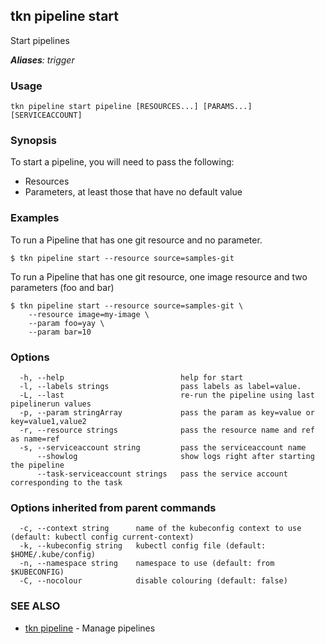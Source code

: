 ## tkn pipeline start

Start pipelines

***Aliases**: trigger*

### Usage

```
tkn pipeline start pipeline [RESOURCES...] [PARAMS...] [SERVICEACCOUNT]
```

### Synopsis

To start a pipeline, you will need to pass the following:

- Resources
- Parameters, at least those that have no default value

### Examples

To run a Pipeline that has one git resource and no parameter.

	$ tkn pipeline start --resource source=samples-git


To run a Pipeline that has one git resource, one image resource and
two parameters (foo and bar)


	$ tkn pipeline start --resource source=samples-git \
		--resource image=my-image \
		--param foo=yay \
		--param bar=10

### Options

```
  -h, --help                          help for start
  -l, --labels strings                pass labels as label=value.
  -L, --last                          re-run the pipeline using last pipelinerun values
  -p, --param stringArray             pass the param as key=value or key=value1,value2
  -r, --resource strings              pass the resource name and ref as name=ref
  -s, --serviceaccount string         pass the serviceaccount name
      --showlog                       show logs right after starting the pipeline
      --task-serviceaccount strings   pass the service account corresponding to the task
```

### Options inherited from parent commands

```
  -c, --context string      name of the kubeconfig context to use (default: kubectl config current-context)
  -k, --kubeconfig string   kubectl config file (default: $HOME/.kube/config)
  -n, --namespace string    namespace to use (default: from $KUBECONFIG)
  -C, --nocolour            disable colouring (default: false)
```

### SEE ALSO

* [tkn pipeline](tkn_pipeline.md)	 - Manage pipelines

